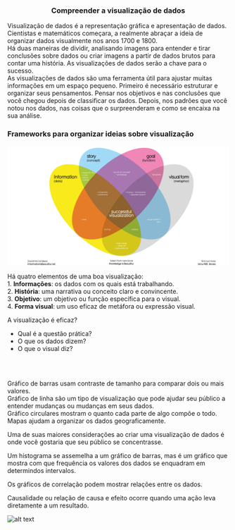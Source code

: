 ### <center> Compreender a visualização de dados </center>

Visualização de dados é a representação gráfica e apresentação de dados. Cientistas e matemáticos começara, a realmente abraçar a ideia de organizar dados visualmente nos anos 1700 e 1800. <br>
Há duas maneiras de dividir, analisando imagens para entender e tirar conclusões sobre dados ou criar imagens a partir de dados brutos para contar uma história. As visualizações de dados serão a chave para o sucesso. <br>
As visualizações de dados são uma ferramenta útil para ajustar muitas informações em um espaço pequeno. Primeiro é necessário estruturar e organizar seus pensamentos. Pensar nos objetivos e nas conclusões que você chegou depois de classificar os dados. Depois, nos padrões que você notou nos dados, nas coisas que o surpreenderam e como se encaixa na sua análise. <br>

### Frameworks para organizar ideias sobre visualização 

![alt text](<../../Prints/Módulo 6/métodoMcCandless.png>)

Há quatro elementos de uma boa visualização: <br>
    1. **Informações**: os dados com os quais está trabalhando. <br>
    2. **História**: uma narrativa ou conceito claro e convincente. <br>
    3. **Objetivo**: um objetivo ou função específica para o visual. <br>
    4. **Forma visual**: um uso eficaz de metáfora ou expressão visual. <br>

 A visualização é eficaz? 
 
 - Qual é a questão prática?
 - O que os dados dizem?
 - O que o visual diz? 
<br>
<br>

Gráfico de barras usam contraste de tamanho para comparar dois ou mais valores. <br>
Gráfico de linha são um tipo de visualização que pode ajudar seu público a entender mudanças ou mudanças em seus dados. <br>
Gráfico circulares mostram o quanto cada parte de algo compõe o todo. <br>
Mapas ajudam a organizar os dados geograficamente. <br>

Uma de suas maiores considerações ao criar uma visualização de dados é onde você gostaria que seu público se concentrasse. <br>

Um histograma se assemelha a um gráfico de barras, mas é um gráfico que mostra com que frequência os valores dos dados se enquadram em determindos intervalos. <br> 

Os gráficos de correlação podem mostrar relações entre os dados. <br>

Causalidade ou relação de causa e efeito ocorre quando uma ação leva diretamente a um resultado. <br>

![alt text](<../../Prints/Módulo 7/image.png>)

